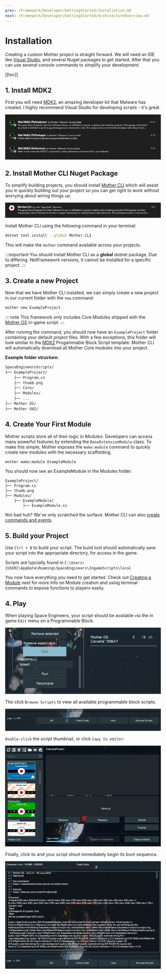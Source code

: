 ```yaml
---
prev: /Framework/Developer/GettingStarted/Installation.md
next: /Framework/Developer/GettingStarted/ArchitectureOverview.md
---
```


# Installation

Creating a custom Mother project is straight forward.  We will need an IDE like [Visual Studio](https://visualstudio.microsoft.com/), and several Nuget packages to get started.  After that you can use several console commands to simplify your development.

[[toc]]

## 1. Install MDK2

First you will need [MDK2](https://github.com/malforge/mdk2/wiki/Getting-Started-using-Visual-Studio), an amazing developer kit that Malware has created. I highly recommend Visual Studio for developing scripts - it's great.

![Malware MDK2 Packages](../../Assets/mdk2_packages.png)

## 2. Install Mother CLI Nuget Package

To simplify building projects, you should install [Mother CLI](https://www.nuget.org/packages/Mother.CLI/) which will assist you in quickly building out your project so you can get right to work without worrying about wiring things up.

![Mother Packages](../../Assets/mothercli_packages.png)

Install Mother CLI using the following command in your terminal:

```sh title="Console/Terminal"
dotnet tool install --global Mother.CLI
```

This will make the `mother` command available across your projects.

:::important
You should install Mother CLI as a **global** dotnet package.  Due to differing .NetFramework versions, it cannot be installed for a specific project.
:::

## 3. Create a new Project

Now that we have Mother CLI installed, we can simply create a new project in our current folder with the `new` command:

```sh title="Console/Terminal"
mother new ExampleProject
```

::: note
This framework only includes Core Modules shipped with the [Mother OS](../../../IngameScript/IngameScript.md) in-game script.
:::

After running the command, you should now have an `ExampleProject` folder containing your default project files.  With a few exceptions, this folder will look similar to the [MDK2](https://github.com/malforge/mdk2) Progammable Block Script template. Mother CLI will automatically download all Mother Core modules into your project.

**Example folder structure:**
```sh title="sds"
SpaceEngineersScripts/
├── ExampleProject/
    ├── Program.cs
    ├── thumb.png
    ├── Core/
    ├── Modules/
    ├── ...
├── Mother OS/
├── Mother GUI/
```

## 4. Create Your First Module

Mother scripts store all of their logic in *Modules*.  Developers can access many powerful features by extending the `BaseExtensionModule` class.  To make this simple, Mother exposes the `make:module` command to quickly create new modules with the necessary scaffolding.

```sh title="Console/Terminal"
mother make:module ExampleModule
```

You should now see an ExampleModule in the Modules folder:

```
ExampleProject/
├── Program.cs
├── thumb.png
├── Modules/
    ├── ExampleModule/
        ├── ExampleModule.cs
```

Not bad huh? We've only scratched the surface. Mother CLI can also [create commands and events](../Console.md).

## 5. Build your Project

Use `Ctrl + B` to build your script. The build tool should automatically save your script into the appropriate directory, for access in the game.

Scripts are typcially found in `C:\Users\{USER}\AppData\Roaming\SpaceEngineers\IngameScripts\local`

You now have everything you need to get started.  Check out [Creating a Module](../BuildingAModule/BuildingAModule.md) next for more info on Module creation and using terminal commands to expose functions to players easily.  

## 4. Play
When playing Space Engineers, your script should be available via the in game `Edit` menu on a Programmable Block.

![Editing Programmable Block Script](../../Assets/edit_pb.png)

The click `Browse Scripts` to view all available programmable block scripts.

![Browse Programmable Block Script](../../Assets/browse_scripts.png)

`Double-click` the script thumbnail, or click `Copy to editor`:

![Selecting Programmable Block Script](../../Assets/select_script.png)

Finally, click `Ok` and your script shoot immediately begin its boot sequence.

![Saving Programmable Block Script](../../Assets/save_script.png)